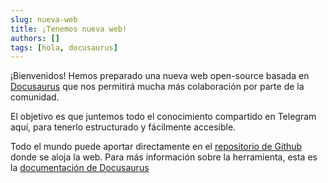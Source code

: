 ```yaml
---
slug: nueva-web
title: ¡Tenemos nueva web!
authors: []
tags: [hola, docusaurus]
---
```


¡Bienvenidos! Hemos preparado una nueva web open-source basada en [Docusaurus](https://docusaurus.io) que nos permitirá mucha más colaboración por parte de la comunidad.

El objetivo es que juntemos todo el conocimiento compartido en Telegram aquí, para tenerlo estructurado y fácilmente accesible.

Todo el mundo puede aportar directamente en el [repositorio de Github](https://github.com/meshtastic-es-community/meshtastic-es-community.github.io) donde se aloja la web. Para más información sobre la herramienta, esta es la [documentación de Docusaurus](https://docusaurus.io/docs)

<!-- truncate -->
